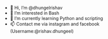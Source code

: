 - 👋 Hi, I’m @dhungelrishav
- 👀 I’m interested in Bash
- 🌱 I’m currently learning Python and scripting
- 📫 Contact me via instagram and facebook (Username:@rishav.dhungeel)
